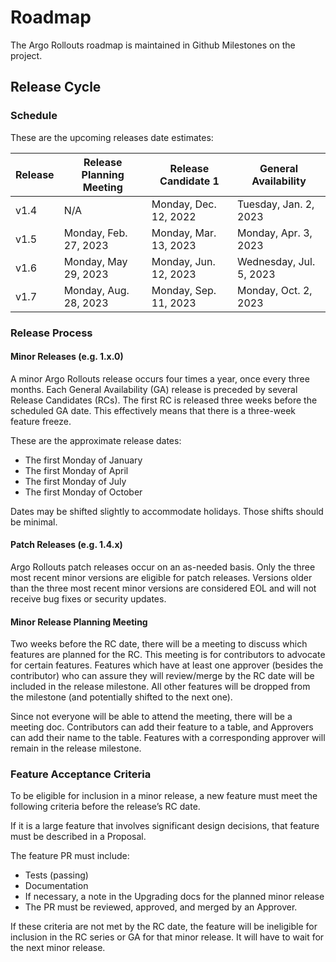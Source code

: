 # Roadmap

The Argo Rollouts roadmap is maintained in Github Milestones on the project.

## Release Cycle

### Schedule

These are the upcoming releases date estimates:

| Release | Release Planning Meeting | Release Candidate 1   | General Availability    |
|---------|--------------------------|-----------------------|-------------------------|
| v1.4    | N/A                      | Monday, Dec. 12, 2022 | Tuesday, Jan. 2, 2023   |
| v1.5    | Monday, Feb. 27, 2023    | Monday, Mar. 13, 2023 | Monday, Apr. 3, 2023    |
| v1.6    | Monday, May 29, 2023     | Monday, Jun. 12, 2023 | Wednesday, Jul. 5, 2023 |
| v1.7    | Monday, Aug. 28, 2023    | Monday, Sep. 11, 2023 | Monday, Oct. 2, 2023    |

### Release Process

#### Minor Releases (e.g. 1.x.0)

A minor Argo Rollouts release occurs four times a year, once every three months. Each General Availability (GA) release is
preceded by several Release Candidates (RCs). The first RC is released three weeks before the scheduled GA date. This
effectively means that there is a three-week feature freeze.

These are the approximate release dates:

* The first Monday of January
* The first Monday of April
* The first Monday of July
* The first Monday of October

Dates may be shifted slightly to accommodate holidays. Those shifts should be minimal.

#### Patch Releases (e.g. 1.4.x)

Argo Rollouts patch releases occur on an as-needed basis. Only the three most recent minor versions are eligible for patch
releases. Versions older than the three most recent minor versions are considered EOL and will not receive bug fixes or
security updates.

#### Minor Release Planning Meeting

Two weeks before the RC date, there will be a meeting to discuss which features are planned for the RC. This meeting is
for contributors to advocate for certain features. Features which have at least one approver (besides the contributor)
who can assure they will review/merge by the RC date will be included in the release milestone. All other features will
be dropped from the milestone (and potentially shifted to the next one).

Since not everyone will be able to attend the meeting, there will be a meeting doc. Contributors can add their feature
to a table, and Approvers can add their name to the table. Features with a corresponding approver will remain in the
release milestone.

### Feature Acceptance Criteria

To be eligible for inclusion in a minor release, a new feature must meet the following criteria before the release’s RC
date.

If it is a large feature that involves significant design decisions, that feature must be described in a Proposal.

The feature PR must include:

* Tests (passing)
* Documentation
* If necessary, a note in the Upgrading docs for the planned minor release
* The PR must be reviewed, approved, and merged by an Approver.

If these criteria are not met by the RC date, the feature will be ineligible for inclusion in the RC series or GA for
that minor release. It will have to wait for the next minor release.
